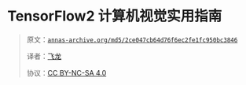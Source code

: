 # TensorFlow2 计算机视觉实用指南

> 原文：[`annas-archive.org/md5/2ce047cb64d76f6ec2fe1fc950bc3846`](https://annas-archive.org/md5/2ce047cb64d76f6ec2fe1fc950bc3846)
> 
> 译者：[飞龙](https://github.com/wizardforcel)
> 
> 协议：[CC BY-NC-SA 4.0](http://creativecommons.org/licenses/by-nc-sa/4.0/)
